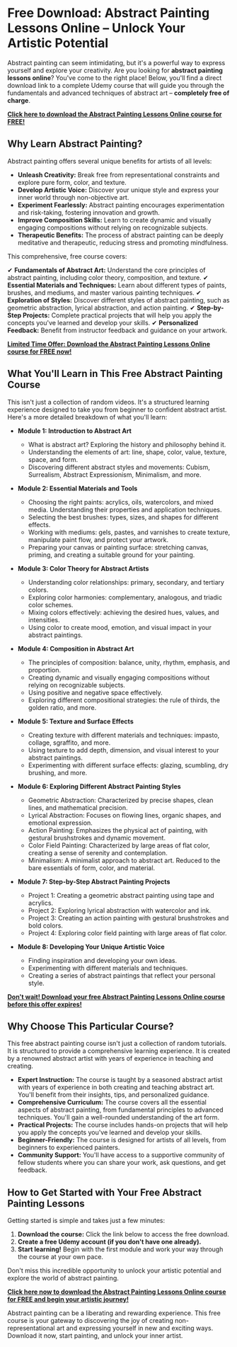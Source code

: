 # Free Download: Abstract Painting Lessons Online – Unlock Your Artistic Potential

Abstract painting can seem intimidating, but it's a powerful way to express yourself and explore your creativity. Are you looking for **abstract painting lessons online**? You've come to the right place! Below, you'll find a direct download link to a complete Udemy course that will guide you through the fundamentals and advanced techniques of abstract art – **completely free of charge**.

[**Click here to download the Abstract Painting Lessons Online course for FREE!**](https://udemywork.com/abstract-painting-lessons-online)

## Why Learn Abstract Painting?

Abstract painting offers several unique benefits for artists of all levels:

*   **Unleash Creativity:** Break free from representational constraints and explore pure form, color, and texture.
*   **Develop Artistic Voice:** Discover your unique style and express your inner world through non-objective art.
*   **Experiment Fearlessly:** Abstract painting encourages experimentation and risk-taking, fostering innovation and growth.
*   **Improve Composition Skills:** Learn to create dynamic and visually engaging compositions without relying on recognizable subjects.
*   **Therapeutic Benefits:** The process of abstract painting can be deeply meditative and therapeutic, reducing stress and promoting mindfulness.

This comprehensive, free course covers:

✔ **Fundamentals of Abstract Art:** Understand the core principles of abstract painting, including color theory, composition, and texture.
✔ **Essential Materials and Techniques:** Learn about different types of paints, brushes, and mediums, and master various painting techniques.
✔ **Exploration of Styles:** Discover different styles of abstract painting, such as geometric abstraction, lyrical abstraction, and action painting.
✔ **Step-by-Step Projects:** Complete practical projects that will help you apply the concepts you've learned and develop your skills.
✔ **Personalized Feedback:** Benefit from instructor feedback and guidance on your artwork.

[**Limited Time Offer: Download the Abstract Painting Lessons Online course for FREE now!**](https://udemywork.com/abstract-painting-lessons-online)

## What You'll Learn in This Free Abstract Painting Course

This isn't just a collection of random videos. It's a structured learning experience designed to take you from beginner to confident abstract artist. Here's a more detailed breakdown of what you'll learn:

*   **Module 1: Introduction to Abstract Art**

    *   What is abstract art? Exploring the history and philosophy behind it.
    *   Understanding the elements of art: line, shape, color, value, texture, space, and form.
    *   Discovering different abstract styles and movements: Cubism, Surrealism, Abstract Expressionism, Minimalism, and more.

*   **Module 2: Essential Materials and Tools**

    *   Choosing the right paints: acrylics, oils, watercolors, and mixed media. Understanding their properties and application techniques.
    *   Selecting the best brushes: types, sizes, and shapes for different effects.
    *   Working with mediums: gels, pastes, and varnishes to create texture, manipulate paint flow, and protect your artwork.
    *   Preparing your canvas or painting surface: stretching canvas, priming, and creating a suitable ground for your painting.

*   **Module 3: Color Theory for Abstract Artists**

    *   Understanding color relationships: primary, secondary, and tertiary colors.
    *   Exploring color harmonies: complementary, analogous, and triadic color schemes.
    *   Mixing colors effectively: achieving the desired hues, values, and intensities.
    *   Using color to create mood, emotion, and visual impact in your abstract paintings.

*   **Module 4: Composition in Abstract Art**

    *   The principles of composition: balance, unity, rhythm, emphasis, and proportion.
    *   Creating dynamic and visually engaging compositions without relying on recognizable subjects.
    *   Using positive and negative space effectively.
    *   Exploring different compositional strategies: the rule of thirds, the golden ratio, and more.

*   **Module 5: Texture and Surface Effects**

    *   Creating texture with different materials and techniques: impasto, collage, sgraffito, and more.
    *   Using texture to add depth, dimension, and visual interest to your abstract paintings.
    *   Experimenting with different surface effects: glazing, scumbling, dry brushing, and more.

*   **Module 6: Exploring Different Abstract Painting Styles**

    *   Geometric Abstraction: Characterized by precise shapes, clean lines, and mathematical precision.
    *   Lyrical Abstraction: Focuses on flowing lines, organic shapes, and emotional expression.
    *   Action Painting: Emphasizes the physical act of painting, with gestural brushstrokes and dynamic movement.
    *   Color Field Painting: Characterized by large areas of flat color, creating a sense of serenity and contemplation.
    *   Minimalism: A minimalist approach to abstract art. Reduced to the bare essentials of form, color, and material.

*   **Module 7: Step-by-Step Abstract Painting Projects**

    *   Project 1: Creating a geometric abstract painting using tape and acrylics.
    *   Project 2: Exploring lyrical abstraction with watercolor and ink.
    *   Project 3: Creating an action painting with gestural brushstrokes and bold colors.
    *   Project 4: Exploring color field painting with large areas of flat color.

*   **Module 8: Developing Your Unique Artistic Voice**

    *   Finding inspiration and developing your own ideas.
    *   Experimenting with different materials and techniques.
    *   Creating a series of abstract paintings that reflect your personal style.

[**Don't wait! Download your free Abstract Painting Lessons Online course before this offer expires!**](https://udemywork.com/abstract-painting-lessons-online)

## Why Choose This Particular Course?

This free abstract painting course isn't just a collection of random tutorials. It is structured to provide a comprehensive learning experience. It is created by a renowned abstract artist with years of experience in teaching and creating.

* **Expert Instruction:** The course is taught by a seasoned abstract artist with years of experience in both creating and teaching abstract art. You'll benefit from their insights, tips, and personalized guidance.
* **Comprehensive Curriculum:** The course covers all the essential aspects of abstract painting, from fundamental principles to advanced techniques. You'll gain a well-rounded understanding of the art form.
* **Practical Projects:** The course includes hands-on projects that will help you apply the concepts you've learned and develop your skills.
* **Beginner-Friendly:** The course is designed for artists of all levels, from beginners to experienced painters.
* **Community Support:** You'll have access to a supportive community of fellow students where you can share your work, ask questions, and get feedback.

## How to Get Started with Your Free Abstract Painting Lessons

Getting started is simple and takes just a few minutes:

1.  **Download the course:** Click the link below to access the free download.
2.  **Create a free Udemy account (if you don't have one already).**
3.  **Start learning!** Begin with the first module and work your way through the course at your own pace.

Don't miss this incredible opportunity to unlock your artistic potential and explore the world of abstract painting.

[**Click here now to download the Abstract Painting Lessons Online course for FREE and begin your artistic journey!**](https://udemywork.com/abstract-painting-lessons-online)

Abstract painting can be a liberating and rewarding experience. This free course is your gateway to discovering the joy of creating non-representational art and expressing yourself in new and exciting ways. Download it now, start painting, and unlock your inner artist.
